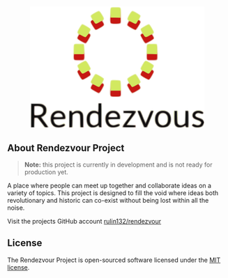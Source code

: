 <p align="center"><img src="logo.svg" width="400"></p>

## About Rendezvour Project

> **Note:** this project is currently in development and is not ready
> for production yet.


A place where people can meet up together and collaborate ideas
on a variety of topics. This project is designed to fill the void where ideas both revolutionary and historic can co-exist without
being lost within all the noise.

Visit the projects GitHub account [rulin132/rendezvour](https://github.com/rulin132/rendezvous)

## License

The Rendezvour Project is open-sourced software licensed under the [MIT license](https://opensource.org/licenses/MIT).
